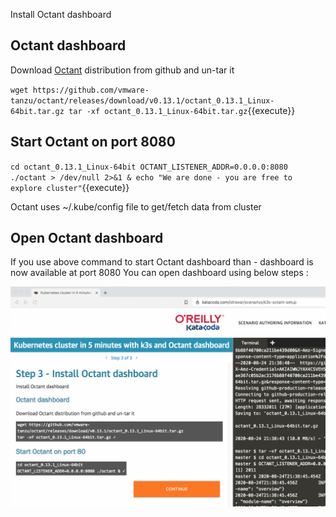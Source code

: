Install Octant dashboard 

## Octant dashboard 

Download [Octant](https://octant.dev/) distribution from github and un-tar it 

`
wget https://github.com/vmware-tanzu/octant/releases/download/v0.13.1/octant_0.13.1_Linux-64bit.tar.gz
tar -xf octant_0.13.1_Linux-64bit.tar.gz
`{{execute}}

## Start Octant on port 8080 

`
cd octant_0.13.1_Linux-64bit
OCTANT_LISTENER_ADDR=0.0.0.0:8080 ./octant > /dev/null 2>&1 &
echo "We are done - you are free to explore cluster"
`{{execute}}

Octant uses ~/.kube/config file to get/fetch data from cluster 

## Open Octant dashboard 

If you use above command to start Octant dashboard than - dashboard is now available at port 8080
You can open dashboard using below steps : 

![How to open dashboard](./assets/openOctant.gif)